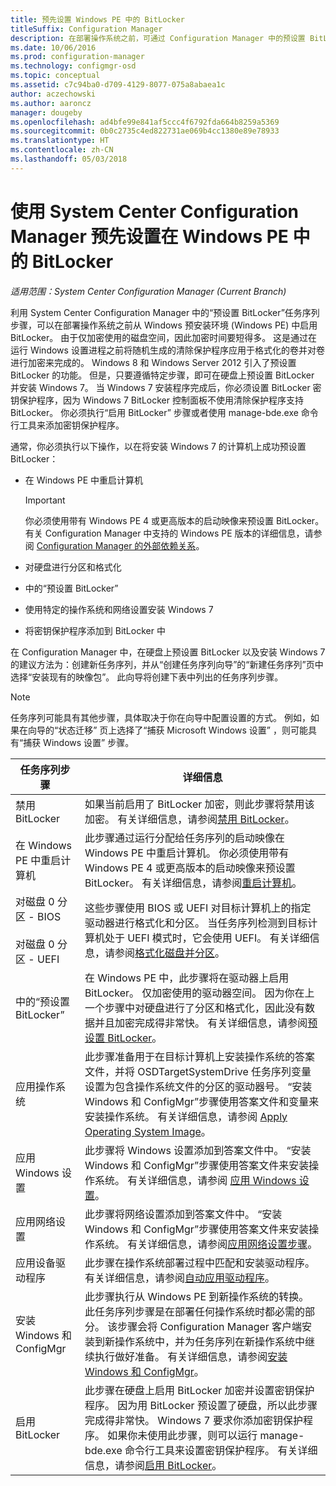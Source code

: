 ```yaml
---
title: 预先设置 Windows PE 中的 BitLocker
titleSuffix: Configuration Manager
description: 在部署操作系统之前，可通过 Configuration Manager 中的预设置 BitLocker 任务从 Windows 预安装环境启用 BitLocker。
ms.date: 10/06/2016
ms.prod: configuration-manager
ms.technology: configmgr-osd
ms.topic: conceptual
ms.assetid: c7c94ba0-d709-4129-8077-075a8abaea1c
author: aczechowski
ms.author: aaroncz
manager: dougeby
ms.openlocfilehash: ad4bfe99e841af5ccc4f6792fda664b8259a5369
ms.sourcegitcommit: 0b0c2735c4ed822731ae069b4cc1380e89e78933
ms.translationtype: HT
ms.contentlocale: zh-CN
ms.lasthandoff: 05/03/2018
---
```

# <a name="preprovision-bitlocker-in-windows-pe-with-system-center-configuration-manager"></a>使用 System Center Configuration Manager 预先设置在 Windows PE 中的 BitLocker

*适用范围：System Center Configuration Manager (Current Branch)*

利用 System Center Configuration Manager 中的“预设置 BitLocker”任务序列步骤，可以在部署操作系统之前从 Windows 预安装环境 (Windows PE) 中启用 BitLocker。 由于仅加密使用的磁盘空间，因此加密时间要短得多。 这是通过在运行 Windows 设置进程之前将随机生成的清除保护程序应用于格式化的卷并对卷进行加密来完成的。 Windows 8 和 Windows Server 2012 引入了预设置 BitLocker 的功能。 但是，只要遵循特定步骤，即可在硬盘上预设置 BitLocker 并安装 Windows 7。 当 Windows 7 安装程序完成后，你必须设置 BitLocker 密钥保护程序，因为 Windows 7 BitLocker 控制面板不使用清除保护程序支持 BitLocker。 你必须执行“启用 BitLocker”  步骤或者使用 manage-bde.exe 命令行工具来添加密钥保护程序。  

 通常，你必须执行以下操作，以在将安装 Windows 7 的计算机上成功预设置 BitLocker：  

-   在 Windows PE 中重启计算机  

    > [!IMPORTANT]  
    >  你必须使用带有 Windows PE 4 或更高版本的启动映像来预设置 BitLocker。 有关 Configuration Manager 中支持的 Windows PE 版本的详细信息，请参阅 [Configuration Manager 的外部依赖关系](../plan-design/infrastructure-requirements-for-operating-system-deployment.md#BKMK_ExternalDependencies)。  

-   对硬盘进行分区和格式化  

-   中的“预设置 BitLocker”  

-   使用特定的操作系统和网络设置安装 Windows 7  

-   将密钥保护程序添加到 BitLocker 中  

 在 Configuration Manager 中，在硬盘上预设置 BitLocker 以及安装 Windows 7 的建议方法为：创建新任务序列，并从“创建任务序列向导”的“新建任务序列”页中选择“安装现有的映像包”。 此向导将创建下表中列出的任务序列步骤。  

> [!NOTE]  
>  任务序列可能具有其他步骤，具体取决于你在向导中配置设置的方式。 例如，如果在向导的“状态迁移”  页上选择了“捕获 Microsoft Windows 设置”  ，则可能具有“捕获 Windows 设置”  步骤。  

|任务序列步骤|详细信息|  
|------------------------|-------------|  
|禁用 BitLocker|如果当前启用了 BitLocker 加密，则此步骤将禁用该加密。 有关详细信息，请参阅[禁用 BitLocker](../understand/task-sequence-steps.md#BKMK_DisableBitLocker)。|  
|在 Windows PE 中重启计算机|此步骤通过运行分配给任务序列的启动映像在 Windows PE 中重启计算机。 你必须使用带有 Windows PE 4 或更高版本的启动映像来预设置 BitLocker。 有关详细信息，请参阅[重启计算机](../understand/task-sequence-steps.md#BKMK_RestartComputer)。|  
|对磁盘 0 分区 - BIOS<br /><br /> 对磁盘 0 分区 - UEFI|这些步骤使用 BIOS 或 UEFI 对目标计算机上的指定驱动器进行格式化和分区。 当任务序列检测到目标计算机处于 UEFI 模式时，它会使用 UEFI。 有关详细信息，请参阅[格式化磁盘并分区](../understand/task-sequence-steps.md#BKMK_FormatandPartitionDisk)。|  
|中的“预设置 BitLocker”|在 Windows PE 中，此步骤将在驱动器上启用 BitLocker。 仅加密使用的驱动器空间。 因为你在上一个步骤中对硬盘进行了分区和格式化，因此没有数据并且加密完成得非常快。 有关详细信息，请参阅[预设置 BitLocker](../understand/task-sequence-steps.md#BKMK_PreProvisionBitLocker)。|  
|应用操作系统|此步骤准备用于在目标计算机上安装操作系统的答案文件，并将 OSDTargetSystemDrive 任务序列变量设置为包含操作系统文件的分区的驱动器号。 “安装 Windows 和 ConfigMgr”步骤使用答案文件和变量来安装操作系统。 有关详细信息，请参阅 [Apply Operating System Image](../understand/task-sequence-steps.md#BKMK_ApplyOperatingSystemImage)。|  
|应用 Windows 设置|此步骤将 Windows 设置添加到答案文件中。 “安装 Windows 和 ConfigMgr”步骤使用答案文件来安装操作系统。 有关详细信息，请参阅 [应用 Windows 设置](../understand/task-sequence-steps.md#BKMK_ApplyWindowsSettings)。|  
|应用网络设置|此步骤将网络设置添加到答案文件中。 “安装 Windows 和 ConfigMgr”步骤使用答案文件来安装操作系统。 有关详细信息，请参阅[应用网络设置步骤](../understand/task-sequence-steps.md#BKMK_ApplyNetworkSettings)。|  
|应用设备驱动程序|此步骤在操作系统部署过程中匹配和安装驱动程序。 有关详细信息，请参阅[自动应用驱动程序](../understand/task-sequence-steps.md#BKMK_AutoApplyDrivers)。|  
|安装 Windows 和 ConfigMgr|此步骤执行从 Windows PE 到新操作系统的转换。 此任务序列步骤是在部署任何操作系统时都必需的部分。 该步骤会将 Configuration Manager 客户端安装到新操作系统中，并为任务序列在新操作系统中继续执行做好准备。 有关详细信息，请参阅[安装 Windows 和 ConfigMgr](../understand/task-sequence-steps.md#BKMK_SetupWindowsandConfigMgr)。|  
|启用 BitLocker|此步骤在硬盘上启用 BitLocker 加密并设置密钥保护程序。 因为用 BitLocker 预设置了硬盘，所以此步骤完成得非常快。 Windows 7 要求你添加密钥保护程序。 如果你未使用此步骤，则可以运行 manage-bde.exe 命令行工具来设置密钥保护程序。 有关详细信息，请参阅[启用 BitLocker](../understand/task-sequence-steps.md#BKMK_EnableBitLocker)。|  
